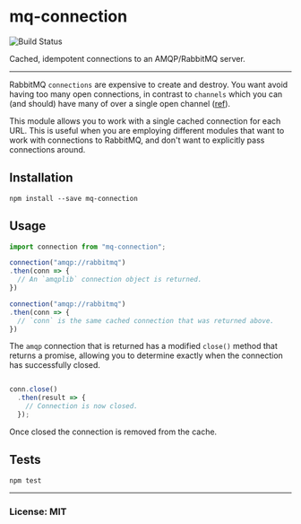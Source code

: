 # mq-connection

![Build Status](https://travis-ci.org/philcockfield/mq-connection.svg)

Cached, idempotent connections to an AMQP/RabbitMQ server.

---
RabbitMQ `connections` are expensive to create and destroy.  You want avoid having too many open connections, in contrast to `channels` which you can (and should) have many of over a single open channel ([ref](http://derickbailey.com/2014/03/26/2-lessons-learned-and-3-resources-for-for-learning-rabbitmq-on-nodejs/)).

This module allows you to work with a single cached connection for each URL.  This is useful when you are employing different modules that want to work with connections to RabbitMQ, and don't want to explicitly pass connections around.


## Installation

    npm install --save mq-connection


## Usage
```js
import connection from "mq-connection";

connection("amqp://rabbitmq")
.then(conn => {
  // An `amqplib` connection object is returned.
})

connection("amqp://rabbitmq")
.then(conn => {
  // `conn` is the same cached connection that was returned above.
})

```

The `amqp` connection that is returned has a modified `close()` method that returns a promise, allowing you to determine exactly when the connection has successfully closed.


```js

conn.close()
  .then(result => {
    // Connection is now closed.
  });

```

Once closed the connection is removed from the cache.


## Tests

    npm test


---
### License: MIT
